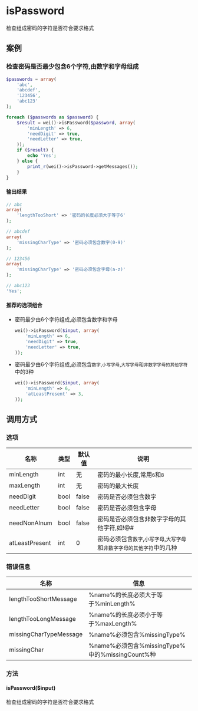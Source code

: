isPassword
==========

检查组成密码的字符是否符合要求格式

案例
----

### 检查密码是否最少包含6个字符,由数字和字母组成

```php
$passwords = array(
    'abc',
    'abcdef',
    '123456',
    'abc123'
);

foreach ($passwords as $password) {
    $result = wei()->isPassword($password, array(
        'minLength' => 6,
        'needDigit' => true,
        'needLetter' => true,
    ));
    if ($result) {
        echo 'Yes';
    } else {
        print_r(wei()->isPassword->getMessages());
    }
}
```

#### 输出结果

```php
// abc
array(
    'lengthTooShort' => '密码的长度必须大于等于6'
);

// abcdef
array(
    'missingCharType' => '密码必须包含数字(0-9)'
);

// 123456
array(
    'missingCharType' => '密码必须包含字母(a-z)'
);

// abc123
'Yes';
```

#### 推荐的选项组合

* 密码最少由6个字符组成,必须包含数字和字母
    
    ```php
    wei()->isPassword($input, array(
        'minLength' => 6,
        'needDigit' => true,
        'needLetter' => true,
    ));
    ```

* 密码最少由6个字符组成,必须包含`数字`,`小写字母`,`大写字母`和`非数字字母的其他字符`中的3种
    
    ```php
    wei()->isPassword($input, array(
        'minLength' => 6,
        'atLeastPresent' => 3,
    ));
    ```

调用方式
--------

### 选项

名称           | 类型    | 默认值  | 说明
---------------|---------|---------|------
minLength      | int     | 无      | 密码的最小长度,常用`6`和`8`
maxLength      | int     | 无      | 密码的最大长度
needDigit      | bool    | false   | 密码是否必须包含数字
needLetter     | bool    | false   | 密码是否必须包含字母
needNonAlnum   | bool    | false   | 密码是否必须包含非数字字母的其他字符,如!@#
atLeastPresent | int     | 0       | 密码必须包含`数字`,`小写字母`,`大写字母`和`非数字字母的其他字符`中的几种

### 错误信息

名称                   | 信息
-----------------------|------
lengthTooShortMessage  | %name%的长度必须大于等于%minLength%
lengthTooLongMessage   | %name%的长度必须小于等于%maxLength%
missingCharTypeMessage | %name%必须包含%missingType%
missingChar            | %name%必须包含%missingType%中的%missingCount%种

### 方法

#### isPassword($input)
检查组成密码的字符是否符合要求格式